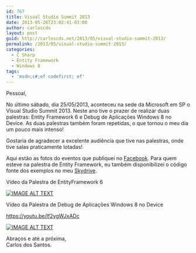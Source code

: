 ```yaml
---
id: 767
title: Visual Studio Summit 2013
date: 2013-05-26T23:02:41-03:00
author: carloscds
layout: post
guid: http://carloscds.net/2013/05/visual-studio-summit-2013/
permalink: /2013/05/visual-studio-summit-2013/
categories:
  - C Sharp
  - Entity Framework
  - Windows 8
tags:
  - 'msdn;c#;ef codefirst; ef'
---
```

Pessoal,

No último sábado, dia 25/05/2013, aconteceu na sede da Microsoft em SP o Visual Studio Summit 2013. Neste ano tive o prazer de realizar duas palestras: Entity Framework 6 e Debug de Aplicações Windows 8 no Device. As duas palestras também foram repetidas, o que tornou o meu dia um pouco mais intenso!

Gostaria de agradecer a excelente audiência que tive nas palestras, onde tive salas praticamente lotadas!

Aqui estão as fotos do eventos que publiquei no [Facebook](https://www.facebook.com/media/set/?set=a.10201215917699321.1073741826.1212382196&type=1&l=aba2e427bb). Para quem esteve na palestra de Entity Framework, eu também disponibilizei o código fonte dos exemplos no meu [Skydrive](https://skydrive.live.com/?cid=fd3250d50a81a829&id=FD3250D50A81A829%212267&authkey=!AOb-98u8MfUSD5w).

Vídeo da Palestra de EntityFramework 6

[![IMAGE ALT TEXT](http://img.youtube.com/vi/9nhs2cfNfOI/0.jpg)](http://www.youtube.com/watch?v=9nhs2cfNfOI "Vídeo da Palestra de EntityFramework 6")

Vídeo da Palestra de Debug de Aplicações Windows 8 no Device 

https://youtu.be/If2ygWJxADc

[![IMAGE ALT TEXT](http://img.youtube.com/vi/If2ygWJxADc/0.jpg)](http://www.youtube.com/watch?v=If2ygWJxADc "Vídeo da Palestra de EntityFramework 6")

Abraços e até a próxima,  
Carlos dos Santos.
